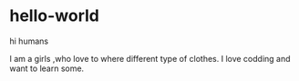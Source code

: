 # hello-world

hi humans

I am a girls ,who love to where different type of clothes.
I love codding and want to learn some.
